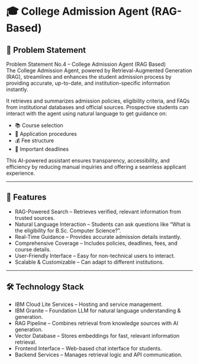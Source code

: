 # 🎓 College Admission Agent (RAG-Based)

## 📌 Problem Statement
Problem Statement No.4 – College Admission Agent (RAG Based)  
The College Admission Agent, powered by Retrieval-Augmented Generation (RAG), streamlines and enhances the student admission process by providing accurate, up-to-date, and institution-specific information instantly.

It retrieves and summarizes admission policies, eligibility criteria, and FAQs from institutional databases and official sources. Prospective students can interact with the agent using natural language to get guidance on:

- 📚 Course selection
- 📝 Application procedures
- 💰 Fee structure
- 📅 Important deadlines

This AI-powered assistant ensures transparency, accessibility, and efficiency by reducing manual inquiries and offering a seamless applicant experience.

---

## 🚀 Features
- RAG-Powered Search – Retrieves verified, relevant information from trusted sources.
- Natural Language Interaction – Students can ask questions like “What is the eligibility for B.Sc. Computer Science?”.
- Real-Time Guidance – Provides accurate admission details instantly.
- Comprehensive Coverage – Includes policies, deadlines, fees, and course details.
- User-Friendly Interface – Easy for non-technical users to interact.
- Scalable & Customizable – Can adapt to different institutions.

---

## 🛠️ Technology Stack
- IBM Cloud Lite Services – Hosting and service management.
- IBM Granite – Foundation LLM for natural language understanding & generation.
- RAG Pipeline – Combines retrieval from knowledge sources with AI generation.
- Vector Database – Stores embeddings for fast, relevant information retrieval.
- Frontend Interface – Web-based chat interface for students.
- Backend Services – Manages retrieval logic and API communication.
